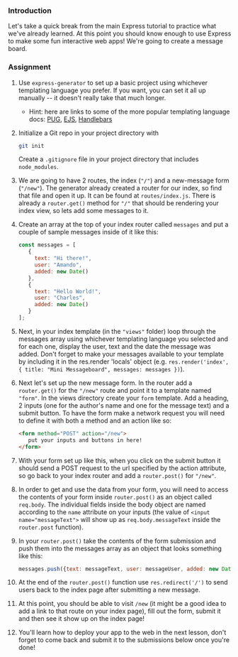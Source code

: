 ### Introduction

Let's take a quick break from the main Express tutorial to practice what we've already learned.  At this point you should know enough to use Express to make some fun interactive web apps! We're going to create a message board.

### Assignment

<div class="lesson-content__panel" markdown="1">

1. Use `express-generator` to set up a basic project using whichever templating language you prefer. If you want, you can set it all up manually -- it doesn't really take that much longer.
     - Hint: here are links to some of the more popular templating language docs: [PUG](https://pugjs.org/api/getting-started.html), [EJS](https://ejs.co/#docs), [Handlebars](https://handlebarsjs.com/guide/)
1. Initialize a Git repo in your project directory with

     ```bash
     git init
     ```

     Create a `.gitignore` file in your project directory that includes `node_modules`.  
1. We are going to have 2 routes, the index (`"/"`) and a new-message form (`"/new"`). The generator already created a router for our index, so find that file and open it up.  It can be found at `routes/index.js`. There is already a `router.get()` method for `"/"` that should be rendering your index view, so lets add some messages to it.
1. Create an array at the top of your index router called `messages` and put a couple of sample messages inside of it like this:

     ```javascript
     const messages = [
        {
          text: "Hi there!",
          user: "Amando",
          added: new Date()
        },
        {
          text: "Hello World!",
          user: "Charles",
          added: new Date()
        }
     ];
     ```

1. Next, in your index template (in the `"views"` folder) loop through the messages array using whichever templating language you selected and for each one, display the user, text and the date the message was added. Don't forget to make your messages available to your template by including it in the res.render 'locals' object (e.g. `res.render('index', { title: "Mini Messageboard", messages: messages })`).
1. Next let's set up the new message form.  In the router add a `router.get()` for the `"/new"` route and point it to a template named `"form"`. In the views directory create your `form` template. Add a heading, 2 inputs (one for the author's name and one for the message text) and a submit button. To have the form make a network request you will need to define it with both a method and an action like so:

     ```html
     <form method="POST" action="/new">
        put your inputs and buttons in here!
     </form>
     ```

1. With your form set up like this, when you click on the submit button it should send a POST request to the url specified by the action attribute, so go back to your index router and add a `router.post()` for `"/new"`.
1. In order to get and use the data from your form, you will need to access the contents of your form inside `router.post()` as an object called `req.body`. The individual fields inside the body object are named according to the `name` attribute on your inputs (the value of `<input name="messageText">` will show up as `req.body.messageText` inside the `router.post` function).
1. In your `router.post()` take the contents of the form submission and push them into the messages array as an object that looks something like this:

     ```javascript
     messages.push({text: messageText, user: messageUser, added: new Date()});
     ```

1. At the end of the `router.post()` function use `res.redirect('/')` to send users back to the index page after submitting a new message.
1. At this point, you should be able to visit `/new` (it might be a good idea to add a link to that route on your index page), fill out the form, submit it and then see it show up on the index page!
1. You'll learn how to deploy your app to the web in the next lesson, don't forget to come back and submit it to the submissions below once you're done!

</div>

